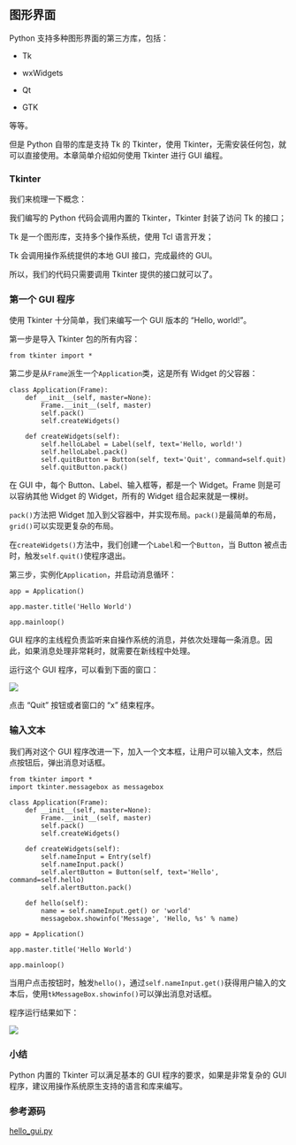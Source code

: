 ## 图形界面

Python 支持多种图形界面的第三方库，包括：

*   Tk
    
*   wxWidgets
    
*   Qt
    
*   GTK
    

等等。

但是 Python 自带的库是支持 Tk 的 Tkinter，使用 Tkinter，无需安装任何包，就可以直接使用。本章简单介绍如何使用 Tkinter 进行 GUI 编程。

### Tkinter

我们来梳理一下概念：

我们编写的 Python 代码会调用内置的 Tkinter，Tkinter 封装了访问 Tk 的接口；

Tk 是一个图形库，支持多个操作系统，使用 Tcl 语言开发；

Tk 会调用操作系统提供的本地 GUI 接口，完成最终的 GUI。

所以，我们的代码只需要调用 Tkinter 提供的接口就可以了。

### 第一个 GUI 程序

使用 Tkinter 十分简单，我们来编写一个 GUI 版本的 “Hello, world!”。

第一步是导入 Tkinter 包的所有内容：

```
from tkinter import *
```

第二步是从`Frame`派生一个`Application`类，这是所有 Widget 的父容器：

```
class Application(Frame):
    def __init__(self, master=None):
        Frame.__init__(self, master)
        self.pack()
        self.createWidgets()

    def createWidgets(self):
        self.helloLabel = Label(self, text='Hello, world!')
        self.helloLabel.pack()
        self.quitButton = Button(self, text='Quit', command=self.quit)
        self.quitButton.pack()
```

在 GUI 中，每个 Button、Label、输入框等，都是一个 Widget。Frame 则是可以容纳其他 Widget 的 Widget，所有的 Widget 组合起来就是一棵树。

`pack()`方法把 Widget 加入到父容器中，并实现布局。`pack()`是最简单的布局，`grid()`可以实现更复杂的布局。

在`createWidgets()`方法中，我们创建一个`Label`和一个`Button`，当 Button 被点击时，触发`self.quit()`使程序退出。

第三步，实例化`Application`，并启动消息循环：

```
app = Application()

app.master.title('Hello World')

app.mainloop()
```

GUI 程序的主线程负责监听来自操作系统的消息，并依次处理每一条消息。因此，如果消息处理非常耗时，就需要在新线程中处理。

运行这个 GUI 程序，可以看到下面的窗口：

![](\fig\972676918012640.png)

点击 “Quit” 按钮或者窗口的 “x” 结束程序。

### 输入文本

我们再对这个 GUI 程序改进一下，加入一个文本框，让用户可以输入文本，然后点按钮后，弹出消息对话框。

```
from tkinter import *
import tkinter.messagebox as messagebox

class Application(Frame):
    def __init__(self, master=None):
        Frame.__init__(self, master)
        self.pack()
        self.createWidgets()

    def createWidgets(self):
        self.nameInput = Entry(self)
        self.nameInput.pack()
        self.alertButton = Button(self, text='Hello', command=self.hello)
        self.alertButton.pack()

    def hello(self):
        name = self.nameInput.get() or 'world'
        messagebox.showinfo('Message', 'Hello, %s' % name)

app = Application()

app.master.title('Hello World')

app.mainloop()
```

当用户点击按钮时，触发`hello()`，通过`self.nameInput.get()`获得用户输入的文本后，使用`tkMessageBox.showinfo()`可以弹出消息对话框。

程序运行结果如下：

![](\fig\972677353581536.png)

### 小结

Python 内置的 Tkinter 可以满足基本的 GUI 程序的要求，如果是非常复杂的 GUI 程序，建议用操作系统原生支持的语言和库来编写。

### 参考源码

[hello_gui.py](https://github.com/michaelliao/learn-python3/blob/master/samples/gui/hello_gui.py)
